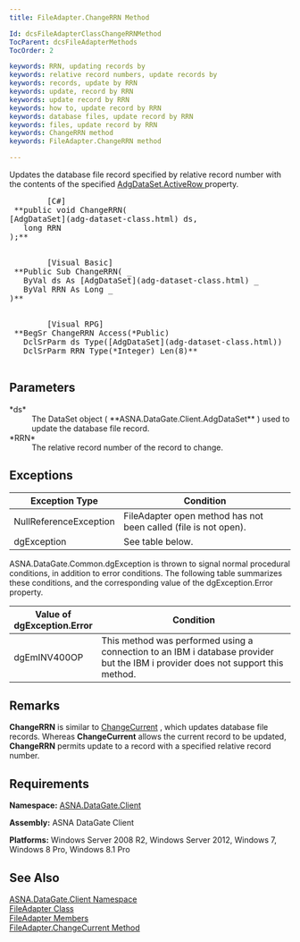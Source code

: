 ```yaml
---
title: FileAdapter.ChangeRRN Method

Id: dcsFileAdapterClassChangeRRNMethod
TocParent: dcsFileAdapterMethods
TocOrder: 2

keywords: RRN, updating records by
keywords: relative record numbers, update records by
keywords: records, update by RRN
keywords: update, record by RRN
keywords: update record by RRN
keywords: how to, update record by RRN
keywords: database files, update record by RRN
keywords: files, update record by RRN
keywords: ChangeRRN method
keywords: FileAdapter.ChangeRRN method

---
```


Updates the database file record specified by relative record number with the contents of the specified [AdgDataSet.ActiveRow ](adg-dataset-class-active-row-property.html)property.
<pre class="prettyprint">        <span class="lang">[C#]</span>
 **public void ChangeRRN(
[AdgDataSet](adg-dataset-class.html) ds,
   long RRN
);** 
      </pre>
<pre class="prettyprint">        <span class="lang">[Visual Basic] </span>
 **Public Sub ChangeRRN( _
   ByVal ds As [AdgDataSet](adg-dataset-class.html) _
   ByVal RRN As Long _
)** 
      </pre>
<pre class="prettyprint">        <span class="lang">[Visual RPG]</span>
 **BegSr ChangeRRN Access(*Public)
   DclSrParm ds Type([AdgDataSet](adg-dataset-class.html))
   DclSrParm RRN Type(*Integer) Len(8)** 
      </pre>

## Parameters

<dl>
        <dt>
 *ds* 
        </dt>
        <dd>The DataSet object ( **ASNA.DataGate.Client.AdgDataSet**  ) used to 
						update the database file record. </dd>
        <dt>
          <span> *RRN* 
          </span>
        </dt>
        <dd>
          <span />
          <span>The relative
 record number of the record to change.</span>
        </dd>
</dl>

## Exceptions



| Exception Type | Condition |
| ---- | ---- |
| NullReferenceException | FileAdapter open method has not been called (file is not open). |
| dgException | See table below. |



ASNA.DataGate.Common.dgException is thrown to signal normal procedural conditions, in addition to error conditions. The following table summarizes these conditions, and the corresponding value of the dgException.Error property.
<br />



| Value of 							<br /> 							dgException.Error | Condition |
| ---- | ---- |
| dgEmINV400OP | This method was performed using a connection to an IBM i database provider but the IBM i provider does not support this method. |



## Remarks

<span> **ChangeRRN** </span> is similar to [ChangeCurrent](file-adapter-class-change-current-method.html) , which updates database file records. Whereas <span> **ChangeCurrent** </span> allows the current record to be updated, <span> **ChangeRRN** </span> permits update to a record with a specified relative record number.
## Requirements

<span> **Namespace:** [ASNA.DataGate.Client](datagate-client-namespace.html) </span> 

<span> **Assembly:** ASNA DataGate Client</span> 

<span> **Platforms:** Windows Server 2008 R2, Windows Server 2012, Windows 7, Windows 8 Pro, Windows 8.1 Pro</span> 
## See Also


[ASNA.DataGate.Client Namespace](datagate-client-namespace.html)
      <br />
      <span>
[FileAdapter Class](file-adapter-class.html) <br />[
						FileAdapter Members](file-adapter-members.html)<br />[FileAdapter.ChangeCurrent Method](file-adapter-class-change-current-method.html)</span>

